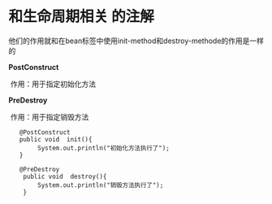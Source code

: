 # **和生命周期相关 的注解**

   他们的作用就和在bean标签中使用init-method和destroy-methode的作用是一样的

**PostConstruct**

​         作用：用于指定初始化方法

 **PreDestroy**

​         作用：用于指定销毁方法

```
   @PostConstruct
   public void  init(){
        System.out.println("初始化方法执行了");
   }
   
   @PreDestroy
    public void  destroy(){
        System.out.println("销毁方法执行了");
    }
```

